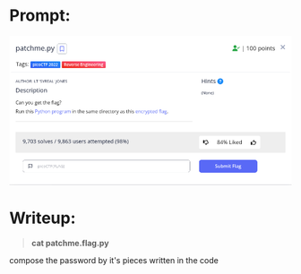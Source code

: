 <h1>
  Prompt:
</h1>

![alt text](prompt.png)

<h1>
  Writeup:
</h1>

> **cat patchme.flag.py**
<p>compose the password by it's pieces written in the code</p>
